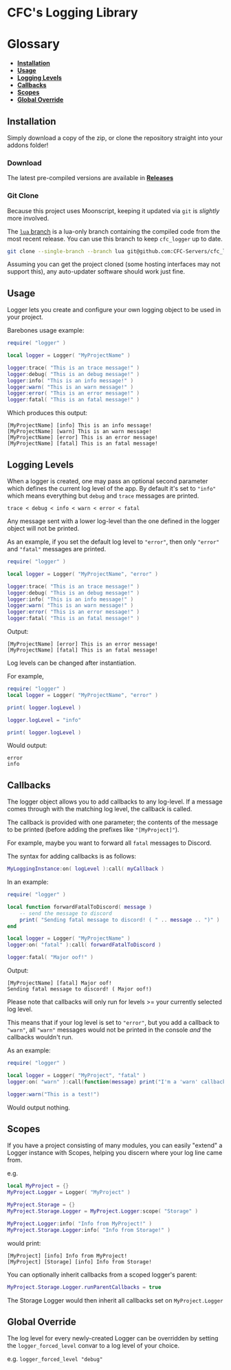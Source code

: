 # CFC's Logging Library

# Glossary
 - **[Installation](#installation)**
 - **[Usage](#usage)**
 - **[Logging Levels](#logging-levels)**
 - **[Callbacks](#callbacks)**
 - **[Scopes](#scopes)**
 - **[Global Override](#global-override)**


## Installation
Simply download a copy of the zip, or clone the repository straight into your addons folder!

### Download
The latest pre-compiled versions are available in **[Releases](https://github.com/CFC-Servers/cfc_logger/releases/)**

### Git Clone
Because this project uses Moonscript, keeping it updated via `git` is _slightly_ more involved.

The [`lua` branch](https://github.com/CFC-Servers/cfc_logger/tree/lua) is a lua-only branch containing the compiled code from the most recent release. You can use this branch to keep `cfc_logger` up to date.
```sh
git clone --single-branch --branch lua git@github.com:CFC-Servers/cfc_logger.git
```

Assuming you can get the project cloned (some hosting interfaces may not support this), any auto-updater software should work just fine.

## Usage
Logger lets you create and configure your own logging object to be used in your project.

Barebones usage example:
```lua
require( "logger" )

local logger = Logger( "MyProjectName" )

logger:trace( "This is an trace message!" )
logger:debug( "This is an debug message!" )
logger:info( "This is an info message!" )
logger:warn( "This is an warn message!" )
logger:error( "This is an error message!" )
logger:fatal( "This is an fatal message!" )
```

Which produces this output:
```
[MyProjectName] [info] This is an info message!
[MyProjectName] [warn] This is an warn message!
[MyProjectName] [error] This is an error message!
[MyProjectName] [fatal] This is an fatal message!
```

## Logging Levels
When a logger is created, one may pass an optional second parameter which defines the current log level of the app.
By default it's set to `"info"` which means everything but `debug` and `trace` messages are printed.
```
trace < debug < info < warn < error < fatal
```

Any message sent with a lower log-level than the one defined in the logger object will not be printed.

As an example, if you set the default log level to `"error"`, then only `"error"` and `"fatal"` messages are printed.
```lua
require( "logger" )

local logger = Logger( "MyProjectName", "error" )

logger:trace( "This is an trace message!" )
logger:debug( "This is an debug message!" )
logger:info( "This is an info message!" )
logger:warn( "This is an warn message!" )
logger:error( "This is an error message!" )
logger:fatal( "This is an fatal message!" )
```

Output:
```
[MyProjectName] [error] This is an error message!
[MyProjectName] [fatal] This is an fatal message!
```

Log levels can be changed after instantiation.

For example,

```lua
require( "logger" )
local logger = Logger( "MyProjectName", "error" )

print( logger.logLevel )

logger.logLevel = "info"

print( logger.logLevel )
```
Would output:
```
error
info
```

## Callbacks
The logger object allows you to add callbacks to any log-level.
If a message comes through with the matching log level, the callback is called.

The callback is provided with one parameter; the contents of the message to be printed (before adding the prefixes like `"[MyProject]"`).

For example, maybe you want to forward all `fatal` messages to Discord.

The syntax for adding callbacks is as follows:
```lua
MyLoggingInstance:on( logLevel ):call( myCallback )
```

In an example:
```lua
require( "logger" )

local function forwardFatalToDiscord( message )
    -- send the message to discord
    print( "Sending fatal message to discord! ( " .. message .. ")" )
end

local logger = Logger( "MyProjectName" )
logger:on( "fatal" ):call( forwardFatalToDiscord )

logger:fatal( "Major oof!" )
```

Output:
```
[MyProjectName] [fatal] Major oof!
Sending fatal message to discord! ( Major oof!)
```

Please note that callbacks will only run for levels >= your currently selected log level.

This means that if your log level is set to `"error"`, but you add a callback to `"warn"`, all `"warn"` messages would not be printed in the console _and_ the callbacks wouldn't run.

As an example:
```lua
require( "logger" )

local logger = Logger( "MyProject", "fatal" )
logger:on( "warn" ):call(function(message) print("I'm a 'warn' callback!") end)

logger:warn("This is a test!")
```
Would output nothing.

## Scopes

If you have a project consisting of many modules, you can easily "extend" a Logger instance with Scopes, helping you discern where your log line came from.

e.g.
```lua
local MyProject = {}
MyProject.Logger = Logger( "MyProject" )

MyProject.Storage = {}
MyProject.Storage.Logger = MyProject.Logger:scope( "Storage" )

MyProject.Logger:info( "Info from MyProject!" )
MyProject.Storage.Logger:info( "Info from Storage!" )
```

would print:

```
[MyProject] [info] Info from MyProject!
[MyProject] [Storage] [info] Info from Storage!
```


You can optionally inherit callbacks from a scoped logger's parent:
```lua
MyProject.Storage.Logger.runParentCallbacks = true
```
The Storage Logger would then inherit all callbacks set on `MyProject.Logger`

## Global Override
The log level for every newly-created Logger can be overridden by setting the `logger_forced_level` convar to a log level of your choice.


e.g. `logger_forced_level "debug"`

